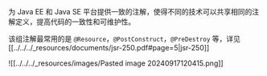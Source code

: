 为 Java EE 和 Java SE 平台提供一致的注解，使得不同的技术可以共享相同的注解定义，提高代码的一致性和可维护性。

该组注解最常用的是 `@Resource`，`@PostConstruct`，`@PreDestroy` 等，详见  [[../../../_resources/documents/jsr-250.pdf#page=5|jsr-250]]

![[../../../_resources/images/Pasted image 20240917120415.png]]